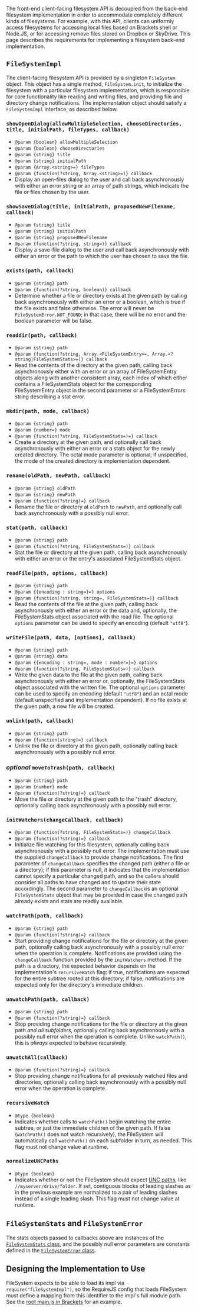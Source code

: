 The front-end client-facing filesystem API is decoupled from the back-end filesystem implementation in order to accommodate completely different kinds of filesystems. For example, with this API, clients can uniformly access filesystems for accessing local files based on Brackets shell or Node.JS, or for accessing remove files stored on Dropbox or SkyDrive. This page describes the requirements for implementing a filesystem back-end implementation.

## `FileSystemImpl`

The client-facing filesystem API is provided by a singleton `FileSystem` object. This object has a single method, `FileSystem.init`, to initialize the filesystem with a particular filesystem implementation, which is responsible for core functionality like reading and writing files, and providing file and directory change notifications. The implementation object should satisfy a `FileSystemImpl` interface, as described below.

### `showOpenDialog(allowMultipleSelection, chooseDirectories, title, initialPath, fileTypes, callback)`
* `@param {boolean} allowMultipleSelection`
* `@param {boolean} chooseDirectories`
* `@param {string} title`
* `@param {string} initialPath`
* `@param {Array.<string>=} fileTypes`
* `@param {function(?string, Array.<string>=)} callback`
* Display an open-files dialog to the user and call back asynchronously with either an error string or an array of path strings, which indicate the file or files chosen by the user.

### `showSaveDialog(title, initialPath, proposedNewFilename, callback)`
* `@param {string} title`
* `@param {string} initialPath`
* `@param {string} proposedNewFilename`
* `@param {function(?string, string=)} callback`
* Display a save-file dialog to the user and call back asynchronously with either an error or the path to which the user has chosen to save the file.

### `exists(path, callback)`
* `@param {string} path`
* `@param {function(?string, boolean)} callback`
* Determine whether a file or directory exists at the given path by calling back asynchronously with either an error or a boolean, which is true if the file exists and false otherwise. The error will never be `FileSystemError.NOT_FOUND`; in that case, there will be no error and the boolean parameter will be false.

### `readdir(path, callback)`
* `@param {string} path`
* `@param {function(?string, Array.<FileSystemEntry>=, Array.<?string|FileSystemStats>=)} callback`
* Read the contents of the directory at the given path, calling back asynchronously either with an error or an array of FileSystemEntry objects along with another consistent array, each index of which either contains a FileSystemStats object for the corresponding FileSystemEntry object in the second parameter or a FileSystemErrors string describing a stat error. 

### `mkdir(path, mode, callback)`
* `@param {string} path`
* `@param {number=} mode`
* `@param {function(?string, FileSystemStats=)=} callback`
* Create a directory at the given path, and optionally call back asynchronously with either an error or a stats object for the newly created directory. The octal mode parameter is optional; if unspecified, the mode of the created directory is implementation dependent.

### `rename(oldPath, newPath, callback)`
* `@param {string} oldPath`
* `@param {string} newPath`
* `@param {function(?string)=} callback`
* Rename the file or directory at `oldPath` to `newPath`, and optionally call back asynchronously with a possibly null error.

### `stat(path, callback)`
* `@param {string} path`
* `@param {function(?string, FileSystemStats=)} callback` 
* Stat the file or directory at the given path, calling back asynchronously with either an error or the entry's associated FileSystemStats object.

### `readFile(path, options, callback)`
* `@param {string} path`
* `@param {{encoding : string=}=} options`
* `@param {function(?string, string=, FileSystemStats=)} callback`
* Read the contents of the file at the given path, calling back asynchronously with either an error or the data and, optionally, the FileSystemStats object associated with the read file. The optional `options` parameter can be used to specify an encoding (default `"utf8"`).

### `writeFile(path, data, [options], callback)`
* `@param {string} path`
* `@param {string} data`
* `@param {{encoding : string=, mode : number=}=} options`
* `@param {function(?string, FileSystemStats=)} callback`
* Write the given data to the file at the given path, calling back asynchronously with either an error or, optionally, the FileSystemStats object associated with the written file. The optional `options` parameter can be used to specify an encoding (default `"utf8"`) and an octal mode (default unspecified and implementation dependent). If no file exists at the given path, a new file will be created.

### `unlink(path, callback)`
* `@param {string} path`
* `@param {function(string)=} callback`
* Unlink the file or directory at the given path, optionally calling back asynchronously with a possibly null error.

### *optional* `moveToTrash(path, callback)`
* `@param {string} path`
* `@param {number} mode`
* `@param {function(?string)=} callback`
* Move the file or directory at the given path to the "trash" directory, optionally calling back asynchronously with a possibly null error.

### `initWatchers(changeCallback, callback)`
* `@param {function(?string, FileSystemStats=)} changeCallback`
* `@param {function(?string)=} callback`
* Initialize file watching for this filesystem, optionally calling back asynchronously with a possibly null error. The implementation must use the supplied `changeCallback` to provide change notifications. The first parameter of `changeCallback` specifies the changed path (either a file or a directory); if this parameter is null, it indicates that the implementation cannot specify a particular changed path, and so the callers should consider all paths to have changed and to update their state accordingly. The second parameter to `changeCallback`is an optional `FileSystemStats` object that may be provided in case the changed path already exists and stats are readily available.

### `watchPath(path, callback)`
* `@param {string} path`
* `@param {function(?string)=} callback`
* Start providing change notifications for the file or directory at the given path, optionally calling back asynchronously with a possibly null error when the operation is complete. Notifications are provided using the `changeCallback` function provided by the `initWatchers` method. If the path is a directory, the expected behavior depends on the implementation's `recursiveWatch` flag: if true, notifications are expected for the entire subtree rooted at this directory; if false, notifications are expected only for the directory's immediate children.

### `unwatchPath(path, callback)`
* `@param {string} path`
* `@param {function(?string)=} callback`
* Stop providing change notifications for the file or directory at the given path _and all subfolders_, optionally calling back asynchronously with a possibly null error when the operation is complete. Unlike `watchPath()`, this is _always_ expected to behave recursively.

### `unwatchAll(callback)`
* `@param {function(?string)=} callback`
* Stop providing change notifications for all previously watched files and directories, optionally calling back asynchronously with a possibly null error when the operation is complete. 

### `recursiveWatch`
* `@type {boolean}`
* Indicates whether calls to `watchPath()` begin watching the entire subtree, or just the immediate children of the given path. If false (`watchPath()` does not watch recursively), the FileSystem will automatically call `watchPath()` on each subfolder in turn, as needed. This flag must not change value at runtime.

### `normalizeUNCPaths`
* `@type {boolean}`
* Indicates whether or not the FileSystem should expect [UNC paths](http://www.uwplatt.edu/oit/terms/uncpath.html), like `//myserver/drive/folder`. If set, contiguous blocks of leading slashes as in the previous example are normalized to a pair of leading slashes instead of a single leading slash. This flag must not change value at runtime.


## `FileSystemStats` and `FileSystemError`
The stats objects passed to callbacks above are instances of the [`FileSystemStats` class](https://github.com/adobe/brackets/blob/glenn/file-system/src/filesystem/FileSystemStats.js), and the possibly null error parameters are constants defined in the [`FileSystemError` class](https://github.com/adobe/brackets/blob/glenn/file-system/src/filesystem/FileSystemError.js).


## Designing the Implementation to Use

FileSystem expects to be able to load its impl via `require("fileSystemImpl")`, so the RequireJS config that loads FileSystem must define a mapping from this identifier to the impl's full module path. See the [root main.js in Brackets](https://github.com/adobe/brackets/blob/master/src/main.js) for an example.